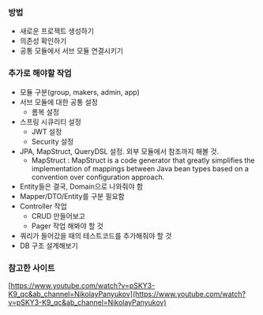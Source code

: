 ### 방법

- 새로운 프로젝트 생성하기
- 의존성 확인하기
- 공통 모듈에서 서브 모듈 연결시키기

### 추가로 해야할 작업

- 모듈 구분(group, makers, admin, app)
- 서브 모듈에 대한 공통 설정
    - 롬복 설정
- 스프링 시큐리티 설정
    - JWT 설정
    - Security 설정
- JPA, MapStruct, QueryDSL 설정. 외부 모듈에서 참조까지 해볼 것.
  - MapStruct : MapStruct is a code generator that greatly simplifies the implementation of mappings between Java bean types based on a convention over configuration approach.
- Entity들은 결국, Domain으로 나와줘야 함 
- Mapper/DTO/Entity를 구분 필요함 
- Controller 작업
  - CRUD 만들어보고 
  - Pager 작업 해봐야 할 것   
- 쿼리가 들어갔을 때의 테스트코드를 추가해줘야 할 것 
- DB 구조 설계해보기 

### 참고한 사이트

[https://www.youtube.com/watch?v=pSKY3-K9_qc&ab_channel=NikolayPanyukov](https://www.youtube.com/watch?v=pSKY3-K9_qc&ab_channel=NikolayPanyukov)
